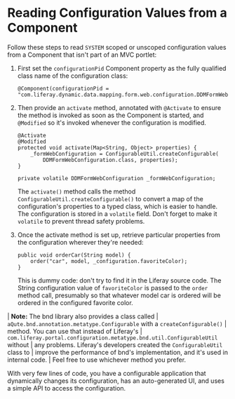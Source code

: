 # Reading Configuration Values from a Component [](id=reading-configuration-values-from-a-component)

Follow these steps to read `SYSTEM` scoped or unscoped configuration values from
a Component that isn't part of an MVC portlet:

1.  First set the `configurationPid` Component property as the fully qualified
    class name of the configuration class:

        @Component(configurationPid = "com.liferay.dynamic.data.mapping.form.web.configuration.DDMFormWebConfiguration")

2.  Then provide an `activate` method, annotated with `@Activate` to ensure the
    method is invoked as soon as the Component is started, and `@Modified` so
    it's invoked whenever the configuration is modified.

        @Activate
        @Modified
        protected void activate(Map<String, Object> properties) {
            _formWebConfiguration = ConfigurableUtil.createConfigurable(
                DDMFormWebConfiguration.class, properties);
        }

        private volatile DDMFormWebConfiguration _formWebConfiguration;

    The `activate()` method calls the method
    `ConfigurableUtil.createConfigurable()` to convert a map of the
    configuration's properties to a typed class, which is easier to handle. The
    configuration is stored in a `volatile` field. Don't forget to make it
    `volatile` to prevent thread safety problems.

3.  Once the activate method is set up, retrieve particular properties from the
    configuration wherever they're needed:

        public void orderCar(String model) {
            order("car", model, _configuration.favoriteColor);
        }

    This is dummy code: don't try to find it in the Liferay source code. The
    String configuration value of `favoriteColor` is passed to the `order`
    method call, presumably so that whatever model car is ordered will be
    ordered in the configured favorite color.

| **Note:** The bnd library also provides a class called
| `aQute.bnd.annotation.metatype.Configurable` with a `createConfigurable()`
| method. You can use that instead of Liferay's
| `com.liferay.portal.configuration.metatype.bnd.util.ConfigurableUtil` without
| any problems. Liferay's developers created the `ConfigurableUtil` class to
| improve the performance of bnd's implementation, and it's used in internal code.
| Feel free to use whichever method you prefer. 

With very few lines of code, you have a configurable application that
dynamically changes its configuration, has an auto-generated UI, and uses a
simple API to access the configuration.
